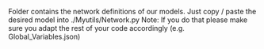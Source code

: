Folder contains the network definitions of our models.
Just copy / paste the desired model into  ./Myutils/Network.py
Note: If you do that please make sure you adapt the rest of your code accordingly (e.g. Global_Variables.json)

